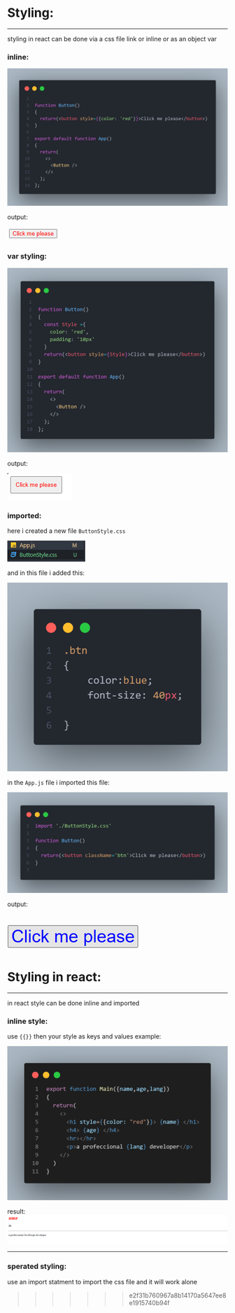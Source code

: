 # Styling:

---

styling in react can be done via a css file link or inline or as an object var

### inline:

![Example](Imgs/STYLINGEXAMPLE01.png)

output:

![Output](Imgs/STYLINGOUTPUT01.png)


### var styling:

![Example](Imgs/STYLINGEXAMPLE02.png)

output:

![Output](Imgs/STYLINGOUTPUT02.png)


### imported:

here i created a new file ``ButtonStyle.css``


![CssFile](Imgs/CssFile01.png)

and in this file i added this:

![Example](Imgs/STYLINGEXAMPLE03.png)


in the ``App.js`` file i imported this file:

![Example](Imgs/STYLINGEXAMPLE04.png)

output:

![Output](Imgs/STYLINGOUTPUT03.png)
=======
# Styling in react:

---

in react style can be done inline and imported

### inline style:

use ``{{}}`` then your style as keys and values example:

![Example](Imgs/STYLEEXAMPLE01.png)

result:
![OutPut](Imgs/image.png)

---

### sperated styling:

use an import statment to import the css file and it will work alone
>>>>>>> e2f31b760967a8b14170a5647ee8e1915740b94f
